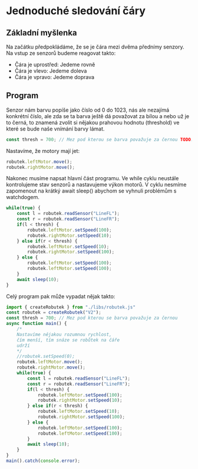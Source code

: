 # Jednoduché sledování čáry

## Základní myšlenka

Na začátku předpokládáme, že se je čára mezi dvěma přednímy senzory. Na vstup ze senzorů budeme reagovat takto:

- Čára je uprostřed: Jedeme rovně
- Čára je vlevo: Jedeme doleva
- Čára je vpravo: Jedeme doprava

## Program

Senzor nám barvu popíše jako číslo od 0 do 1023, nás ale nezajímá konkrétní číslo, ale zda se ta barva ještě dá považovat za bílou a nebo už je to černá, to znamená zvolit si nějakou prahovou hodnotu (threshold) ve které se bude naše vnímání barvy lámat.

```ts
const thresh = 700; // Mez pod kterou se barva považuje za černou TODO: Ověřit že to tak reálně je
```

Nastavíme, že motory mají jet:

```ts
robutek.leftMotor.move();
robutek.rightMotor.move();
```

Nakonec musíme napsat hlavní část programu. Ve while cyklu neustále kontrolujeme stav senzorů a nastavujeme výkon motorů. V cyklu nesmíme zapomenout na krátký await sleep() abychom se vyhnuli problémům s watchdogem.

```ts
while(true) {
    const l = robutek.readSensor("LineFL");
    const r = robutek.readSensor("LineFR");
    if(l < thresh) {
        robutek.leftMotor.setSpeed(100);
        robutek.rightMotor.setSpeed(10);
    } else if(r < thresh) {
        robutek.leftMotor.setSpeed(10);
        robutek.rightMotor.setSpeed(100);
    } else {
        robutek.leftMotor.setSpeed(100);
        robutek.leftMotor.setSpeed(100);
    }
    await sleep(10);
}
```

Celý program pak může vypadat nějak takto:

```ts
import { createRobutek } from "./libs/robutek.js"
const robutek = createRobutek("V2");
const thresh = 700; // Mez pod kterou se barva považuje za černou
async function main() {
    /*
    Nastavíme nějakou rozumnou rychlost,
    čím menší, tím snáze se robůtek na čáře
    udrží
    */
    //robutek.setSpeed(0);
    robutek.leftMotor.move();
    robutek.rightMotor.move();
    while(true) {
        const l = robutek.readSensor("LineFL");
        const r = robutek.readSensor("LineFR");
        if(l < thresh) {
            robutek.leftMotor.setSpeed(100);
            robutek.rightMotor.setSpeed(10);
        } else if(r < thresh) {
            robutek.leftMotor.setSpeed(10);
            robutek.rightMotor.setSpeed(100);
        } else {
            robutek.leftMotor.setSpeed(100);
            robutek.leftMotor.setSpeed(100);
        }
        await sleep(10);
    }
}
main().catch(console.error);
```